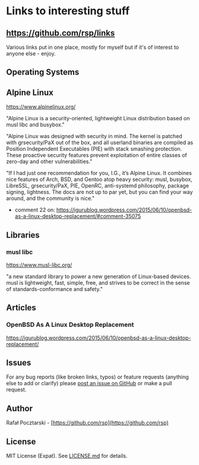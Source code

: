 Links to interesting stuff
=
https://github.com/rsp/links
-
Various links put in one place,
mostly for myself but if it's of interest to anyone else - enjoy.

Operating Systems
-
## Alpine Linux
https://www.alpinelinux.org/

"Alpine Linux is a security-oriented, lightweight Linux distribution based on musl libc and busybox."

"Alpine Linux was designed with security in mind. The kernel is patched with grsecurity/PaX out of the box, and all userland binaries are compiled as Position Independent Executables (PIE) with stack smashing protection. These proactive security features prevent exploitation of entire classes of zero-day and other vulnerabilities."


"If I had just one recommendation for you, I.G., it’s Alpine Linux. It combines nice features of Arch, BSD, and Gentoo atop heavy security: musl, busybox, LibreSSL, grsecurity/PaX, PIE, OpenRC, anti-systemd philosophy, package signing, lightness. The docs are not up to par yet, but you can find your way around, and the community is nice."
- comment 22 on:
https://igurublog.wordpress.com/2015/06/10/openbsd-as-a-linux-desktop-replacement/#comment-35075

Libraries
-
### musl libc
https://www.musl-libc.org/

"a new standard library to power a new generation of Linux-based devices. musl is lightweight, fast, simple, free, and strives to be correct in the sense of standards-conformance and safety."

Articles
-
### OpenBSD As A Linux Desktop Replacement
https://igurublog.wordpress.com/2015/06/10/openbsd-as-a-linux-desktop-replacement/

Issues
------
For any bug reports (like broken links, typos)
or feature requests (anything else to add or clarify) please
[post an issue on GitHub](https://github.com/rsp/links/issues)
or make a pull request.

Author
------
Rafał Pocztarski - [https://github.com/rsp](https://github.com/rsp)

License
-------
MIT License (Expat). See [LICENSE.md](LICENSE.md) for details.
